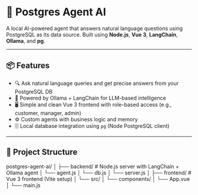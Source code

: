 # 🧠 Postgres Agent AI

A local AI-powered agent that answers natural language questions using PostgreSQL as its data source. Built using **Node.js**, **Vue 3**, **LangChain**, **Ollama**, and **pg**.

---

## 📦 Features

- 🔍 Ask natural language queries and get precise answers from your PostgreSQL DB
- 🧠 Powered by Ollama + LangChain for LLM-based intelligence
- 🖥️ Simple and clean Vue 3 frontend with role-based access (e.g., customer, manager, admin)
- ⚙️ Custom agents with business logic and memory
- 🗄️ Local database integration using `pg` (Node PostgreSQL client)

---

## 📁 Project Structure

postgres-agent-ai/
│
├── backend/ # Node.js server with LangChain + Ollama agent
│ └── agent.js
│ └── db.js
│ └── server.js
│
├── frontend/ # Vue 3 frontend (Vite setup)
│ └── src/
│ └── components/
│ └── App.vue
│ └── main.js
